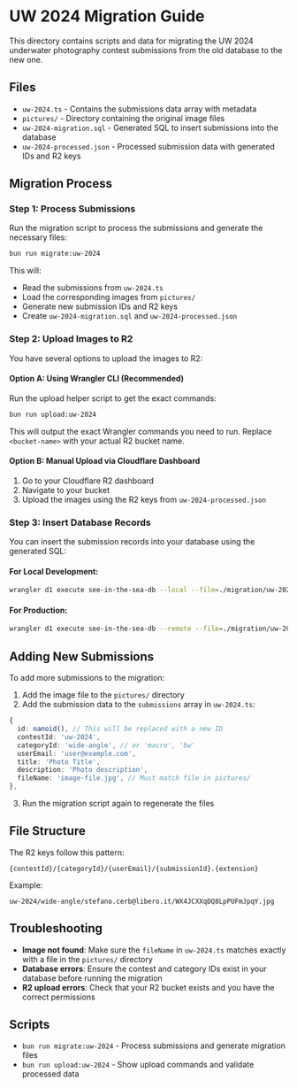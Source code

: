 # UW 2024 Migration Guide

This directory contains scripts and data for migrating the UW 2024 underwater photography contest submissions from the old database to the new one.

## Files

- `uw-2024.ts` - Contains the submissions data array with metadata
- `pictures/` - Directory containing the original image files
- `uw-2024-migration.sql` - Generated SQL to insert submissions into the database
- `uw-2024-processed.json` - Processed submission data with generated IDs and R2 keys

## Migration Process

### Step 1: Process Submissions

Run the migration script to process the submissions and generate the necessary files:

```bash
bun run migrate:uw-2024
```

This will:

- Read the submissions from `uw-2024.ts`
- Load the corresponding images from `pictures/`
- Generate new submission IDs and R2 keys
- Create `uw-2024-migration.sql` and `uw-2024-processed.json`

### Step 2: Upload Images to R2

You have several options to upload the images to R2:

#### Option A: Using Wrangler CLI (Recommended)

Run the upload helper script to get the exact commands:

```bash
bun run upload:uw-2024
```

This will output the exact Wrangler commands you need to run. Replace `<bucket-name>` with your actual R2 bucket name.

#### Option B: Manual Upload via Cloudflare Dashboard

1. Go to your Cloudflare R2 dashboard
2. Navigate to your bucket
3. Upload the images using the R2 keys from `uw-2024-processed.json`

### Step 3: Insert Database Records

You can insert the submission records into your database using the generated SQL:

#### For Local Development:

```bash
wrangler d1 execute see-in-the-sea-db --local --file=./migration/uw-2024-migration.sql
```

#### For Production:

```bash
wrangler d1 execute see-in-the-sea-db --remote --file=./migration/uw-2024-migration.sql
```

## Adding New Submissions

To add more submissions to the migration:

1. Add the image file to the `pictures/` directory
2. Add the submission data to the `submissions` array in `uw-2024.ts`:

```typescript
{
  id: nanoid(), // This will be replaced with a new ID
  contestId: 'uw-2024',
  categoryId: 'wide-angle', // or 'macro', 'bw'
  userEmail: 'user@example.com',
  title: 'Photo Title',
  description: 'Photo description',
  fileName: 'image-file.jpg', // Must match file in pictures/
},
```

3. Run the migration script again to regenerate the files

## File Structure

The R2 keys follow this pattern:

```
{contestId}/{categoryId}/{userEmail}/{submissionId}.{extension}
```

Example:

```
uw-2024/wide-angle/stefano.cerb@libero.it/WX4JCXXqDQ8LpPUFmJpqY.jpg
```

## Troubleshooting

- **Image not found**: Make sure the `fileName` in `uw-2024.ts` matches exactly with a file in the `pictures/` directory
- **Database errors**: Ensure the contest and category IDs exist in your database before running the migration
- **R2 upload errors**: Check that your R2 bucket exists and you have the correct permissions

## Scripts

- `bun run migrate:uw-2024` - Process submissions and generate migration files
- `bun run upload:uw-2024` - Show upload commands and validate processed data
